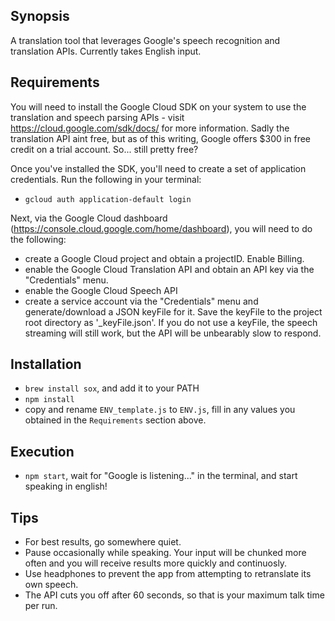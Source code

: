 ## Synopsis

A translation tool that leverages Google's speech recognition and translation APIs. Currently takes English input.

## Requirements

You will need to install the Google Cloud SDK on your system to use the translation and speech parsing APIs - visit https://cloud.google.com/sdk/docs/ for more information. Sadly the translation API aint free, but as of this writing, Google offers $300 in free credit on a trial account. So... still pretty free?

Once you've installed the SDK, you'll need to create a set of application credentials. Run the following in your terminal:
- `gcloud auth application-default login`

Next, via the Google Cloud dashboard (https://console.cloud.google.com/home/dashboard), you will need to do the following: 
- create a Google Cloud project and obtain a projectID. Enable Billing.
- enable the Google Cloud Translation API and obtain an API key via the "Credentials" menu. 
- enable the Google Cloud Speech API 
- create a service account via the "Credentials" menu and generate/download a JSON keyFile for it. Save the keyFile to the project root directory as '_keyFile.json'. If you do not use a keyFile, the speech streaming will still work, but the API will be unbearably slow to respond.

## Installation

- `brew install sox`, and add it to your PATH
- `npm install`
- copy and rename `ENV_template.js` to `ENV.js`, fill in any values you obtained in the `Requirements` section above.

## Execution
- `npm start`, wait for "Google is listening..." in the terminal, and start speaking in english!

## Tips
- For best results, go somewhere quiet.
- Pause occasionally while speaking. Your input will be chunked more often and you will receive results more quickly and continuosly.
- Use headphones to prevent the app from attempting to retranslate its own speech.
- The API cuts you off after 60 seconds, so that is your maximum talk time per run.
